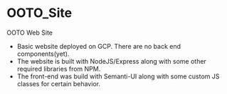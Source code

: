 # OOTO_Site

OOTO Web Site
- Basic website deployed on GCP. There are no back end components(yet).
- The website is built with NodeJS/Express along with some other required libraries from NPM.
- The front-end was build with Semanti-UI along with some custom JS classes for certain behavior. 
